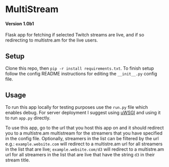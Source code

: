 # MultiStream

#### Version 1.0b1

Flask app for fetching if selected Twitch streams are live, and if so redirecting to multistre.am for the live users.

## Setup

Clone this repo, then `pip -r install requirements.txt`. To finish setup follow the config README instructions for 
editing the `__init__.py` config file.

## Usage

To run this app locally for testing purposes use the `run.py` file which enables debug. For server deployment I suggest
using [uWSGI](http://uwsgi-docs.readthedocs.io/en/latest/) and using it to run `app.py` directly.

To use this app, go to the url that you host this app on and it should redirect you to a multistre.am multistream for the 
streamers that you have specified in the config file. Optionally, streamers in the list can be filtered by the url e.g.:
`example.website.com` will redirect to a multistre.am url for all streamers in the list that are live; 
`example.website.com/d3` will redirect to a multistre.am url for all streamers in the list that are live that have the
   string `d3` in their stream title.
